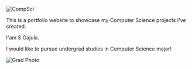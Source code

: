 ![CompSci](https://user-images.githubusercontent.com/121447690/209572785-c3dc505e-3781-4093-a7a6-78ac9bdd8455.png)

This is a portfolio website to showcase my Computer Science projects I've created.

I'am S Gajula.

I would like to pursue undergrad studies in Computer Science major!

![Grad Photo](https://user-images.githubusercontent.com/121447690/209572948-4c73be8f-9b7f-4a8b-b6d3-c5a22b4ab9a8.png)
